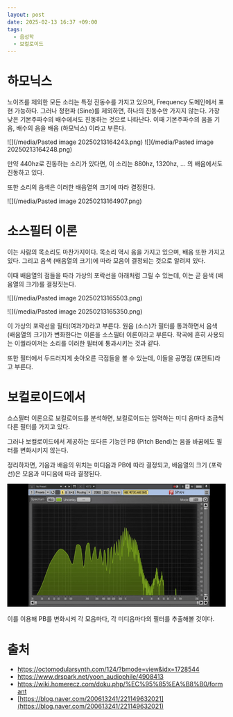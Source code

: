 ```yaml
---
layout: post
date: 2025-02-13 16:37 +09:00
tags:
  - 음성학
  - 보컬로이드
---
```

# 하모닉스

노이즈를 제외한 모든 소리는 특정 진동수를 가지고 있으며, Frequency 도메인에서 표현 가능하다.
그러나 정현파 (Sine)를 제외하면, 하나의 진동수만 가지지 않는다. 가장 낮은 기본주파수의 배수에서도 진동하는 것으로 나타난다. 
이때 기본주파수의 음을 기음, 배수의 음을 배음 (하모닉스) 이라고 부른다.

![](/media/Pasted image 20250213164243.png)
![](/media/Pasted image 20250213164248.png)

만약 440hz로 진동하는 소리가 있다면, 이 소리는 880hz, 1320hz, ... 의 배음에서도 진동하고 있다.

또한 소리의 음색은 이러한 배음열의 크기에 따라 결정된다.

![](/media/Pasted image 20250213164907.png)

# 소스필터 이론

이는 사람의 목소리도 마찬가지이다. 목소리 역시 음을 가지고 있으며, 배음 또한 가지고 있다. 그리고 음색 (배음열의 크기)에 따라 모음이 결정되는 것으로 알려져 있다.

이때 배음열의 점들을 따라 가상의 포락선을 아래처럼 그릴 수 있는데, 이는 곧 음색 (배음열의 크기)를 결정짓는다.

![](/media/Pasted image 20250213165503.png)

![](/media/Pasted image 20250213165350.png)

이 가상의 포락선을 필터(여과기)라고 부른다. 원음 (소스)가 필터를 통과하면서 음색 (배음열의 크기)가 변화한다는 이론을 소스필터 이론이라고 부른다.
작곡에 흔히 사용되는 이퀄라이저는 소리를 이러한 필터에 통과시키는 것과 같다.

또한 필터에서 두드러지게 솟아오른 극점들을 볼 수 있는데, 이들을 공명점 (포먼트)라고 부른다.

# 보컬로이드에서

소스필터 이론으로 보컬로이드를 분석하면, 보컬로이드는 입력하는 미디 음마다 조금씩 다른 필터를 가지고 있다.

그러나 보컬로이드에서 제공하는 또다른 기능인 PB (Pitch Bend)는 음을 바꿈에도 필터를 변화시키지 않는다.

정리하자면, 기음과 배음의 위치는 미디음과 PB에 따라 결정되고, 배음열의 크기 (포락선)은 모음과 미디음에 따라 결정된다.

![](/media/2025-02-13_17-19-02-ezgif.com-video-to-gif-converter.gif)

이를 이용해 PB를 변화시켜 각 모음마다, 각 미디음마다의 필터를 추출해볼 것이다.

# 출처

- https://octomodularsynth.com/124/?bmode=view&idx=1728544
- https://www.drspark.net/yoon_audiophile/4908413
- https://wiki.homerecz.com/doku.php/%EC%95%85%EA%B8%B0/formant
- [https://blog.naver.com/200613241/221149632021](https://blog.naver.com/200613241/221149632021)